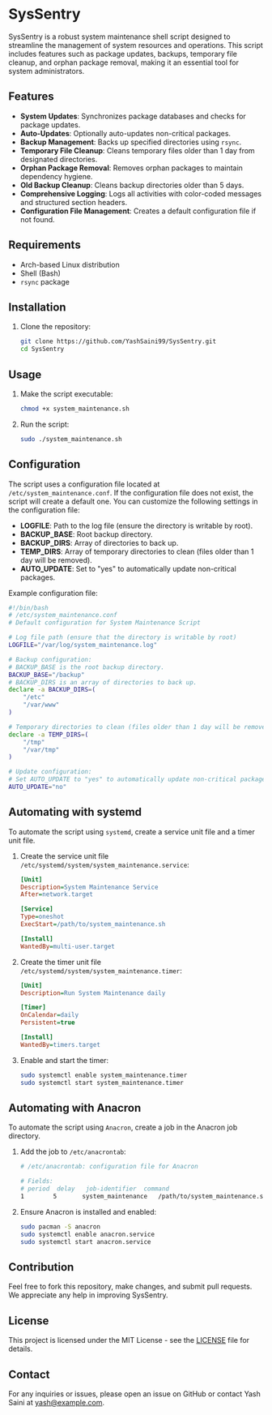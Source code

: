 # SysSentry

SysSentry is a robust system maintenance shell script designed to streamline the management of system resources and operations. This script includes features such as package updates, backups, temporary file cleanup, and orphan package removal, making it an essential tool for system administrators.

## Features

- **System Updates**: Synchronizes package databases and checks for package updates.
- **Auto-Updates**: Optionally auto-updates non-critical packages.
- **Backup Management**: Backs up specified directories using `rsync`.
- **Temporary File Cleanup**: Cleans temporary files older than 1 day from designated directories.
- **Orphan Package Removal**: Removes orphan packages to maintain dependency hygiene.
- **Old Backup Cleanup**: Cleans backup directories older than 5 days.
- **Comprehensive Logging**: Logs all activities with color-coded messages and structured section headers.
- **Configuration File Management**: Creates a default configuration file if not found.

## Requirements

- Arch-based Linux distribution
- Shell (Bash)
- `rsync` package

## Installation

1. Clone the repository:
    ```sh
    git clone https://github.com/YashSaini99/SysSentry.git
    cd SysSentry
    ```

## Usage

1. Make the script executable:
    ```sh
    chmod +x system_maintenance.sh
    ```

2. Run the script:
    ```sh
    sudo ./system_maintenance.sh
    ```

## Configuration

The script uses a configuration file located at `/etc/system_maintenance.conf`. If the configuration file does not exist, the script will create a default one. You can customize the following settings in the configuration file:

- **LOGFILE**: Path to the log file (ensure the directory is writable by root).
- **BACKUP_BASE**: Root backup directory.
- **BACKUP_DIRS**: Array of directories to back up.
- **TEMP_DIRS**: Array of temporary directories to clean (files older than 1 day will be removed).
- **AUTO_UPDATE**: Set to "yes" to automatically update non-critical packages.

Example configuration file:
```sh
#!/bin/bash
# /etc/system_maintenance.conf
# Default configuration for System Maintenance Script

# Log file path (ensure that the directory is writable by root)
LOGFILE="/var/log/system_maintenance.log"

# Backup configuration:
# BACKUP_BASE is the root backup directory.
BACKUP_BASE="/backup"
# BACKUP_DIRS is an array of directories to back up.
declare -a BACKUP_DIRS=(
    "/etc"
    "/var/www"
)

# Temporary directories to clean (files older than 1 day will be removed)
declare -a TEMP_DIRS=(
    "/tmp"
    "/var/tmp"
)

# Update configuration:
# Set AUTO_UPDATE to "yes" to automatically update non-critical packages.
AUTO_UPDATE="no"
```

## Automating with systemd

To automate the script using `systemd`, create a service unit file and a timer unit file.

1. Create the service unit file `/etc/systemd/system/system_maintenance.service`:
    ```ini
    [Unit]
    Description=System Maintenance Service
    After=network.target

    [Service]
    Type=oneshot
    ExecStart=/path/to/system_maintenance.sh

    [Install]
    WantedBy=multi-user.target
    ```

2. Create the timer unit file `/etc/systemd/system/system_maintenance.timer`:
    ```ini
    [Unit]
    Description=Run System Maintenance daily

    [Timer]
    OnCalendar=daily
    Persistent=true

    [Install]
    WantedBy=timers.target
    ```

3. Enable and start the timer:
    ```sh
    sudo systemctl enable system_maintenance.timer
    sudo systemctl start system_maintenance.timer
    ```

## Automating with Anacron

To automate the script using `Anacron`, create a job in the Anacron job directory.

1. Add the job to `/etc/anacrontab`:
    ```sh
    # /etc/anacrontab: configuration file for Anacron

    # Fields:
    # period  delay   job-identifier  command
    1        5       system_maintenance   /path/to/system_maintenance.sh
    ```

2. Ensure Anacron is installed and enabled:
    ```sh
    sudo pacman -S anacron
    sudo systemctl enable anacron.service
    sudo systemctl start anacron.service
    ```

## Contribution

Feel free to fork this repository, make changes, and submit pull requests. We appreciate any help in improving SysSentry.

## License

This project is licensed under the MIT License - see the [LICENSE](LICENSE) file for details.

## Contact

For any inquiries or issues, please open an issue on GitHub or contact Yash Saini at yash@example.com.
